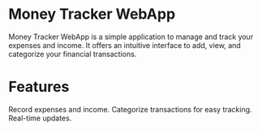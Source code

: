 # Money Tracker WebApp
Money Tracker WebApp is a simple application to manage and track your expenses and income. It offers an intuitive interface to add, view, and categorize your financial transactions.

# Features
Record expenses and income.
Categorize transactions for easy tracking.
Real-time updates.
